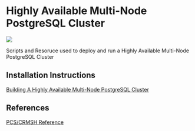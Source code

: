 Highly Available Multi-Node PostgreSQL Cluster
================

![](https://raw.githubusercontent.com/smbambling/pgsql_ha_cluster/459a1525c2a75ffe632edc10c77d540ed5495aeb/postgresql_cluster_pacemaker.png)

Scripts and Resoruce used to deploy and run a Highly Available Multi-Node PostgreSQL Cluster

## Installation Instructions
[Building A Highly Available Multi-Node PostgreSQL Cluster](https://github.com/smbambling/PGSQL_HA_CLUSTER/wiki/Building-A-Highly-Available-Multi-Node-PostgreSQL-Cluster)

## References

[PCS/CRMSH Reference](https://github.com/ClusterLabs/pacemaker/blob/master/doc/pcs-crmsh-quick-ref.md)
